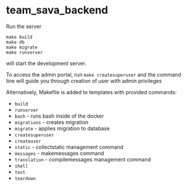 # team_sava_backend

Run the server

```
make build
make db
make migrate
make runserver
```

will start the development server.

To access the admin portal, run `make createsuperuser` and the command line will guide you through creation of user with admin privileges

Alternatively, Makefile is added to templates with provided commands:

- `build`
- `runserver`
- `bash` - runs bash inside of the docker
- `migrations` - creates migration
- `migrate` - applies migration to database
- `createsuperuser`
- `createuser`
- `static` - collectstatic management command
- `messages` - makemessages command
- `translation` - compilemessages management command
- `shell`
- `test`
- `teardown`
